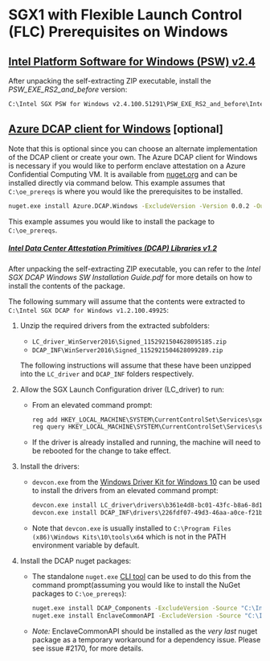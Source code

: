 # SGX1 with Flexible Launch Control (FLC) Prerequisites on Windows

## [Intel Platform Software for Windows (PSW) v2.4](http://registrationcenter-download.intel.com/akdlm/irc_nas/15654/Intel%20SGX%20PSW%20for%20Windows%20v2.4.100.51291.exe)

After unpacking the self-extracting ZIP executable, install the *PSW_EXE_RS2_and_before* version:
```cmd
C:\Intel SGX PSW for Windows v2.4.100.51291\PSW_EXE_RS2_and_before\Intel(R)_SGX_Windows_x64_PSW_2.4.100.51291.exe"
```

## [Azure DCAP client for Windows](https://github.com/Microsoft/Azure-DCAP-Client/tree/master/src/Windows) [optional]

Note that this is optional since you can choose an alternate implementation of the DCAP client or create your own.
The Azure DCAP client for Windows is necessary if you would like to perform enclave attestation on a Azure Confidential Computing VM. It is available from [nuget.org](https://www.nuget.org/packages/Azure.DCAP.Windows/) and can be installed directly via command below.
This example assumes that `C:\oe_prereqs` is where you would like the prerequisites to be installed.

```cmd
nuget.exe install Azure.DCAP.Windows -ExcludeVersion -Version 0.0.2 -OutputDirectory C:\oe_prereqs
```
This example assumes you would like to install the package to `C:\oe_prereqs`.

##### [Intel Data Center Attestation Primitives (DCAP) Libraries v1.2](http://registrationcenter-download.intel.com/akdlm/irc_nas/15650/Intel%20SGX%20DCAP%20for%20Windows%20v1.2.100.49925.exe)
After unpacking the self-extracting ZIP executable, you can refer to the *Intel SGX DCAP Windows SW Installation Guide.pdf*
for more details on how to install the contents of the package.

The following summary will assume that the contents were extracted to `C:\Intel SGX DCAP for Windows v1.2.100.49925`:

1. Unzip the required drivers from the extracted subfolders:
    - `LC_driver_WinServer2016\Signed_1152921504628095185.zip`
    - `DCAP_INF\WinServer2016\Signed_1152921504628099289.zip`

   The following instructions will assume that these have been unzipped into the `LC_driver` and `DCAP_INF` folders respectively.

2. Allow the SGX Launch Configuration driver (LC_driver) to run:
    - From an elevated command prompt:
      ```cmd
      reg add HKEY_LOCAL_MACHINE\SYSTEM\CurrentControlSet\Services\sgx_lc_msr\Parameters /v "SGX_Launch_Config_Optin" /t REG_DWORD /d 1
      reg query HKEY_LOCAL_MACHINE\SYSTEM\CurrentControlSet\Services\sgx_lc_msr\Parameters /v "SGX_Launch_Config_Optin"
      ```
    - If the driver is already installed and running, the machine will need to be rebooted for the change to take effect.

3. Install the drivers:
    - `devcon.exe` from the [Windows Driver Kit for Windows 10](https://go.microsoft.com/fwlink/?linkid=2026156)
      can be used to install the drivers from an elevated command prompt:
      ```cmd
      devcon.exe install LC_driver\drivers\b361e4d8-bc01-43fc-b8a6-8d101e659ed1\sgx_base_dev.inf root\SgxLCDevice
      devcon.exe install DCAP_INF\drivers\226fdf07-49d3-46aa-a0ce-f21b6d4a05cf\sgx_dcap_dev.inf root\SgxLCDevice_DCAP
      ```
    - Note that `devcon.exe` is usually installed to `C:\Program Files (x86)\Windows Kits\10\tools\x64` which is not in the PATH environment variable by default.
4. Install the DCAP nuget packages:
    - The standalone `nuget.exe` [CLI tool](https://dist.nuget.org/win-x86-commandline/latest/nuget.exe) can be used to do this from the command prompt(assuming you would like to install the NuGet packages to `C:\oe_prereqs`):
      ```cmd
      nuget.exe install DCAP_Components -ExcludeVersion -Source "C:\Intel SGX DCAP for Windows v1.2.100.49925\nuget" -OutputDirectory c:\oe_prereqs
      nuget.exe install EnclaveCommonAPI -ExcludeVersion -Source "C:\Intel SGX DCAP for Windows v1.2.100.49925\nuget" -OutputDirectory c:\oe_prereqs
      ```
    - *Note:* EnclaveCommonAPI should be installed as the *very last* nuget package as a temporary workaround for a dependency issue. Please see issue #2170, for more details.
